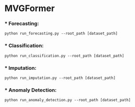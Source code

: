 # MVGFormer

### \* Forecasting: 

`python run_forecasting.py --root_path [dataset_path] `

### \* Classification:

`python run_classification.py --root_path [dataset_path]`

### \* Imputation:

`python run_imputation.py --root_path [dataset_path]`

### \* Anomaly Detection:

`python run_anomaly_detection.py --root_path [dataset_path]`
